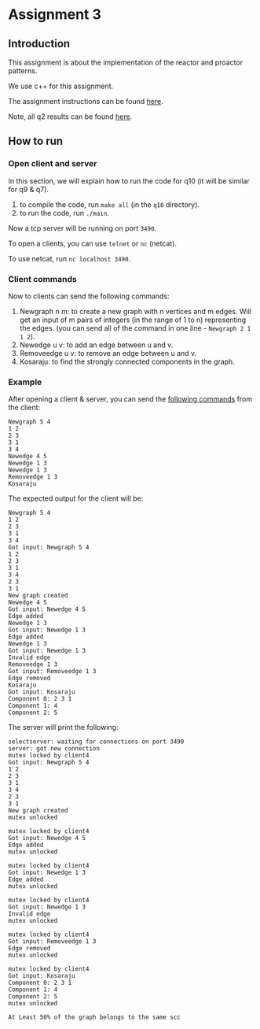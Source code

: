 # Assignment 3

## Introduction
This assignment is about the implementation of the reactor and proactor patterns.

We use c++ for this assignment.

The assignment instructions can be found [here](./assignment%20instructions.pdf).

Note, all q2 results can be found [here](./q02/README.md).


## How to run

### Open client and server 
In this section, we will explain how to run the code for q10 (it will be similar for q9 & q7).

1. to compile the code, run `make all` (in the `q10` directory).
2. to run the code, run `./main`.

Now a tcp server will be running on port `3490`.

To open a clients, you can use `telnet` or `nc` (netcat).

To use netcat, run `nc localhost 3490`.


### Client commands
Now to clients can send the following commands:
1. Newgraph n m: to create a new graph with n vertices and m edges. Will get an input of m pairs of integers (in the range of 1 to n) representing the edges. (you can send all of the command in one line - `Newgraph 2 1 1 2`).
2. Newedge u v: to add an edge between u and v.
3. Removeedge u v: to remove an edge between u and v.
4. Kosaraju: to find the strongly connected components in the graph.

### Example
After opening a client & server, you can send the [following commands](./example%20input.txt) from the client:
```
Newgraph 5 4
1 2
2 3
3 1
3 4
Newedge 4 5
Newedge 1 3
Newedge 1 3
Removeedge 1 3
Kosaraju
```

The expected output for the client will be:
```
Newgraph 5 4
1 2
2 3
3 1
3 4
Got input: Newgraph 5 4
1 2
2 3
3 1
3 4
2 3
3 1
New graph created
Newedge 4 5
Got input: Newedge 4 5
Edge added
Newedge 1 3
Got input: Newedge 1 3
Edge added
Newedge 1 3
Got input: Newedge 1 3
Invalid edge
Removeedge 1 3
Got input: Removeedge 1 3
Edge removed
Kosaraju
Got input: Kosaraju
Component 0: 2 3 1 
Component 1: 4 
Component 2: 5 
```

The server will print the following:
```
selectserver: waiting for connections on port 3490
server: got new connection
mutex locked by client4
Got input: Newgraph 5 4
1 2
2 3
3 1
3 4
2 3
3 1
New graph created
mutex unlocked
 
mutex locked by client4
Got input: Newedge 4 5
Edge added
mutex unlocked
 
mutex locked by client4
Got input: Newedge 1 3
Edge added
mutex unlocked
 
mutex locked by client4
Got input: Newedge 1 3
Invalid edge
mutex unlocked
 
mutex locked by client4
Got input: Removeedge 1 3
Edge removed
mutex unlocked
 
mutex locked by client4
Got input: Kosaraju
Component 0: 2 3 1 
Component 1: 4 
Component 2: 5 
mutex unlocked
 
At Least 50% of the graph belongs to the same scc
```

